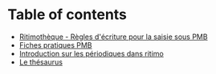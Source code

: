 # Table of contents

* [Ritimothèque - Règles d'écriture pour la saisie sous PMB](README.md)
* [Fiches pratiques PMB](fiches-pratiques.md)
* [Introduction sur les périodiques dans ritimo](les-periodiques.md)
* [Le thésaurus](le-thesaurus.md)
